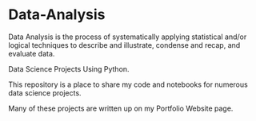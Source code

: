 # Data-Analysis

Data Analysis is the process of systematically applying statistical and/or logical techniques to describe and illustrate, condense and recap, and evaluate data.

Data Science Projects Using Python.

This repository is a place to share my code and notebooks for numerous data science projects.

Many of these projects are written up on my Portfolio Website page.
